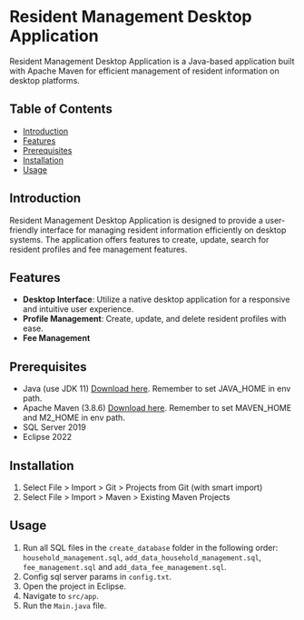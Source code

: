 # Resident Management Desktop Application

Resident Management Desktop Application is a Java-based application built with Apache Maven for efficient management of resident information on desktop platforms.

## Table of Contents

- [Introduction](#introduction)
- [Features](#features)
- [Prerequisites](#prerequisites)
- [Installation](#installation)
- [Usage](#usage)

## Introduction

Resident Management Desktop Application is designed to provide a user-friendly interface for managing resident information efficiently on desktop systems. The application offers features to create, update, search for resident profiles and fee management features.

## Features

- **Desktop Interface**: Utilize a native desktop application for a responsive and intuitive user experience.
- **Profile Management**: Create, update, and delete resident profiles with ease.
- **Fee Management**

## Prerequisites

- Java (use JDK 11) [Download here](https://docs.aws.amazon.com/corretto/latest/corretto-11-ug/downloads-list.html). Remember to set JAVA_HOME in env path.
- Apache Maven (3.8.6) [Download here](https://maven.apache.org/download.cgi). Remember to set MAVEN_HOME and M2_HOME in env path.
- SQL Server 2019
- Eclipse 2022

## Installation

1. Select File > Import > Git > Projects from Git (with smart import)
2. Select File > Import > Maven > Existing Maven Projects

## Usage

1. Run all SQL files in the `create_database` folder in the following order: `household_management.sql`, `add_data_household_management.sql`, `fee_management.sql`
and `add_data_fee_management.sql`.
2. Config sql server params in `config.txt`.
3. Open the project in Eclipse.
4. Navigate to `src/app`.
5. Run the `Main.java` file.
